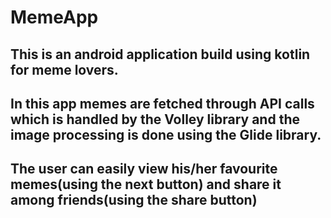 # MemeApp
## This is an android application build using kotlin for meme lovers.
## In this app memes are fetched through API calls which is handled by the Volley library and the image processing is done using the Glide library.
## The user can easily view his/her favourite memes(using the next button) and share it among friends(using the share button)
